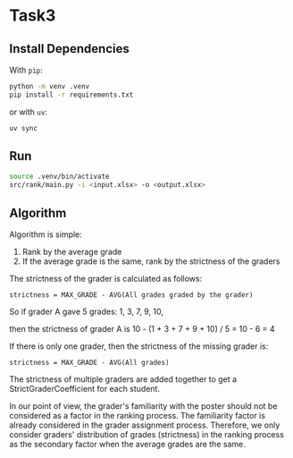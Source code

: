 # Task3

## Install Dependencies

With `pip`:

```bash
python -m venv .venv
pip install -r requirements.txt
```

or with `uv`:

```bash
uv sync
```

## Run

```bash
source .venv/bin/activate
src/rank/main.py -i <input.xlsx> -o <output.xlsx>
```

## Algorithm

Algorithm is simple:

1. Rank by the average grade
2. If the average grade is the same, rank by the strictness of the graders

The strictness of the grader is calculated as follows:

```
strictness = MAX_GRADE - AVG(All grades graded by the grader)
```

So if grader A gave 5 grades: 1, 3, 7, 9, 10,

then the strictness of grader A is 10 - (1 + 3 + 7 + 9 + 10) / 5 = 10 - 6 = 4

If there is only one grader, then the strictness of the missing grader is:

```
strictness = MAX_GRADE - AVG(All grades)
```

The strictness of multiple graders are added together to get a StrictGraderCoefficient for each student.

In our point of view, the grader's familiarity with the poster should not be considered as a factor in the ranking process. The familiarity factor is already considered in the grader assignment process. Therefore, we only consider graders' distribution of grades (strictness) in the ranking process as the secondary factor when the average grades are the same.

